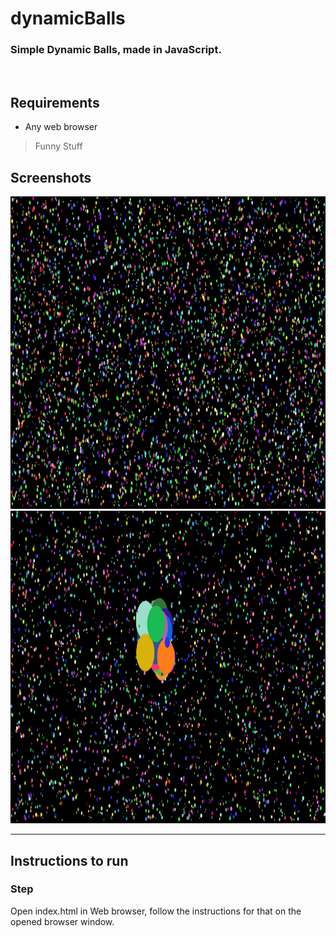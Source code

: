 # dynamicBalls
### Simple Dynamic Balls, made in JavaScript.
<br>

## Requirements

- Any web browser

> Funny Stuff

## Screenshots

<img src="images/screenshot_1.png?raw=true" alt="Screenshot 1" height="500"> <img src="images/screenshot_2.png?raw=true" alt="Screenshot 2" height="500">


----
## Instructions to run

### Step

Open index.html in Web browser, follow the instructions for that on the opened browser window.

